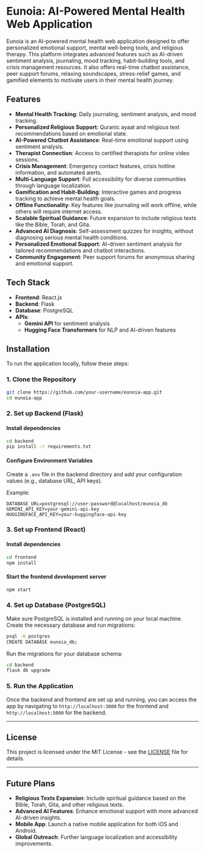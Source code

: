 # Eunoia: AI-Powered Mental Health Web Application

Eunoia is an AI-powered mental health web application designed to offer personalized emotional support, mental well-being tools, and religious therapy. This platform integrates advanced features such as AI-driven sentiment analysis, journaling, mood tracking, habit-building tools, and crisis management resources. It also offers real-time chatbot assistance, peer support forums, relaxing soundscapes, stress-relief games, and gamified elements to motivate users in their mental health journey.

## Features

- **Mental Health Tracking**: Daily journaling, sentiment analysis, and mood tracking.
- **Personalized Religious Support**: Quranic ayaat and religious text recommendations based on emotional state.
- **AI-Powered Chatbot Assistance**: Real-time emotional support using sentiment analysis.
- **Therapist Connection**: Access to certified therapists for online video sessions.
- **Crisis Management**: Emergency contact features, crisis hotline information, and automated alerts.
- **Multi-Language Support**: Full accessibility for diverse communities through language localization.
- **Gamification and Habit-Building**: Interactive games and progress tracking to achieve mental health goals.
- **Offline Functionality**: Key features like journaling will work offline, while others will require internet access.
- **Scalable Spiritual Guidance**: Future expansion to include religious texts like the Bible, Torah, and Gita.
- **Advanced AI Diagnosis**: Self-assessment quizzes for insights, without diagnosing serious mental health conditions.
- **Personalized Emotional Support**: AI-driven sentiment analysis for tailored recommendations and chatbot interactions.
- **Community Engagement**: Peer support forums for anonymous sharing and emotional support.

## Tech Stack

- **Frontend**: React.js
- **Backend**: Flask
- **Database**: PostgreSQL
- **APIs**:
  - **Gemini API** for sentiment analysis
  - **Hugging Face Transformers** for NLP and AI-driven features

## Installation

To run the application locally, follow these steps:

### 1. Clone the Repository

```bash
git clone https://github.com/your-username/eunoia-app.git
cd eunoia-app
```

### 2. Set up Backend (Flask)

#### Install dependencies

```bash
cd backend
pip install -r requirements.txt
```

#### Configure Environment Variables

Create a `.env` file in the backend directory and add your configuration values (e.g., database URL, API keys).

Example:

```
DATABASE_URL=postgresql://user:password@localhost/eunoia_db
GEMINI_API_KEY=your-gemini-api-key
HUGGINGFACE_API_KEY=your-huggingface-api-key
```

### 3. Set up Frontend (React)

#### Install dependencies

```bash
cd frontend
npm install
```

#### Start the frontend development server

```bash
npm start
```

### 4. Set up Database (PostgreSQL)

Make sure PostgreSQL is installed and running on your local machine. Create the necessary database and run migrations:

```bash
psql -U postgres
CREATE DATABASE eunoia_db;
```

Run the migrations for your database schema:

```bash
cd backend
flask db upgrade
```

### 5. Run the Application

Once the backend and frontend are set up and running, you can access the app by navigating to `http://localhost:3000` for the frontend and `http://localhost:5000` for the backend.

---

## License

This project is licensed under the MIT License - see the [LICENSE](LICENSE) file for details.

---

## Future Plans

- **Religious Texts Expansion**: Include spiritual guidance based on the Bible, Torah, Gita, and other religious texts.
- **Advanced AI Features**: Enhance emotional support with more advanced AI-driven insights.
- **Mobile App**: Launch a native mobile application for both iOS and Android.
- **Global Outreach**: Further language localization and accessibility improvements.

